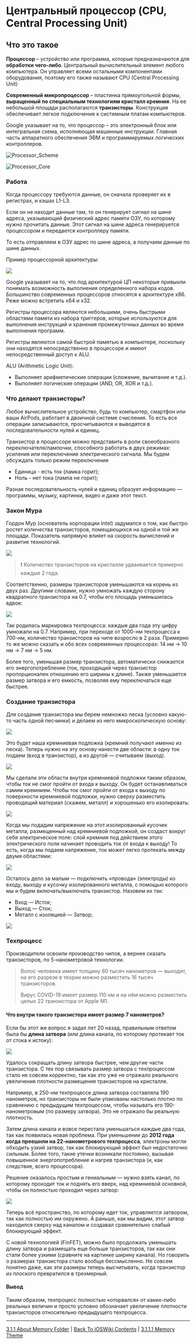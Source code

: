 # Центральный процессор (CPU, Central Processing Unit) 


## Что это такое

**Процессор** – устройство или программа, которые предназначаются для **обработки чего-либо**. Центральный вычислительный элемент любого компьютера. Он управляет всеми остальными компонентами оборудования, поэтому его также называют CPU (Central Processing Unit)

**Современный микропроцессор** – пластинка прямоугольной формы, **выращенный по специальным технологиям кристалл кремния**. На ее небольшой площади располагаются **транзисторы**. Конструкция обеспечивает легкое подключение к системным платам компьютеров.

Google указывает на то, что процессор – это электронный блок или интегральная схема, исполняющая машинные инструкции. Главная часть аппаратного обеспечения ЭВМ и программируемых логических контроллеров.

![Processor_Scheme](https://github.com/eldaroid/pictures/blob/master/iOSWiki/Memory/Processor_Scheme.png?raw=true)

![Processor_Core](https://github.com/eldaroid/pictures/blob/master/iOSWiki/Memory/Processor_Core2.png?raw=true)


### Работа

Когда процессору требуются данные, он сначала проверяет их в регистрах, и кэшах L1-L3.

Если он не находит данные там, то он генерирует сигнал на шине адреса, указывающий физический адрес памяти ОЗУ, по которому нужно прочитать данные. Этот сигнал на шине адреса генерируется процессором и передается контроллеру памяти.

То есть отправляем в ОЗУ адрес по шине адреса, а получаем данные по шине данных.





Пример процессорной архитектуры:

![](https://github.com/eldaroid/pictures/blob/master/iOSWiki/Memory/Processor_CPU.jpg?raw=true)

Google указывает на то, что под архитектурой ЦП некоторые привыкли понимать возможность выполнения определенного набора кодов. Большинство современных процессоров относятся к архитектуре x86. Реже можно встретить x64 и x32.







Регистры процессора являются небольшими, очень быстрыми областями памяти из набора триггеров, которые используются для выполнения инструкций и хранения промежуточных данных во время выполнения программ.

Регистры являются самой быстрой памятью в компьютере, поскольку они находятся непосредственно в процессоре и имеют непосредственный доступ к ALU.


ALU (Arithmetic Logic Unit):
* Выполняет арифметические операции (сложение, вычитание и т.д.).
* Выполняет логические операции (AND, OR, XOR и т.д.).

### Что делают транзисторы?

Любое вычислительное устройство, будь то компьютер, смартфон или ваши AirPods, работает в двоичной системе счисления. То есть все операции записываются, просчитываются и выводятся в последовательности нулей и единиц.

Транзистор в процессоре можно представить в роли своеобразного переключателя/лампочки, способного работать в двух режимах: усиления или переключения электрического сигнала. Мы будем обсуждать только режим переключения 

* Единица - есть ток (ламка горит);
* Ноль - нет тока (лампа не горит);

Разная последовательность нулей и единиц образует информацию — программы, музыку, картинки, видео и даже этот текст.

### Закон Мура

Гордон Мур (основатель корпорации Intel) задумался о том, как быстро ростет количества транзисторов, помещающихся на одной и той же площади. Показатель напрямую влияет на скорость вычислений и развитие технологий. 

![](https://github.com/eldaroid/pictures/blob/master/iOSWiki/Memory/Mure.jpg?raw=true)

> ❗ Количество транзисторов на кристалле удваивается примерно каждые 2 года. 

Соответственно, размеры транзисторов уменьшаются на корень из двух раз. Другими словами, нужно умножать каждую сторону квадратного транзистора на 0.7, чтобы его площадь уменьшилась вдвое:


![](https://github.com/eldaroid/pictures/blob/master/iOSWiki/Memory/SquareMure.jpg?raw=true)

Так родилась маркировка техпроцесса: каждые два года эту цифру умножали на 0.7. Например, при переходе от 1000-нм техпроцесса к 700-нм, количество транзисторов на чипе возросло в 2 раза. Примерно то же можно сказать и обо всех современных процессорах: 14 нм -> 10 нм -> 7 нм -> 5 нм.

Более того, уменьшая размер транзистора, автоматически снижается его энергопотребление (ток, проходящий через транзистор пропорционален отношению его ширины к длине). Также уменьшается размер затвора и его емкость, позволяя ему переключаться еще быстрее. 

### Создание транзистора

Для создания транзистора мы берем немножко песка (условно какую-то часть одной песчинки) и делаем из него микроскопическую основу:

![](https://github.com/eldaroid/pictures/blob/master/iOSWiki/Memory/TransistorBase.jpg?raw=true)

Это будет наша кремниевая подложка (кремний получают именно из песка). Теперь нужно на эту основу нанести две области: в одну ток подаем (вход в транзистор), а из другой — считываем (выход).

![](https://github.com/eldaroid/pictures/blob/master/iOSWiki/Memory/Transistor-with-NP-areas.jpg?raw=true)

Мы сделали эти области внутри кремниевой подложки таким образом, чтобы ток не смог пройти от входа к выходу. Он будет останавливаться самим кремнием. Чтобы ток смог пройти от входа к выходу по поверхности кремниевой подложки, нужно сверху разместить проводящий материал (скажем, металл) и хорошенько его изолировать:

![](https://github.com/eldaroid/pictures/blob/master/iOSWiki/Memory/transistor-make-metal-gate.jpg?raw=true)

Когда мы подадим напряжение на этот изолированный кусочек металла, размещенный над кремниевой подложкой, он создаст вокруг себя электрическое поле: слой кремния под действием этого электрического поля начинает проводить ток от входа к выходу! То есть, когда мы подаем напряжение, ток может легко протекать между двумя областями:

![](https://github.com/eldaroid/pictures/blob/master/iOSWiki/Memory/how-transistor-control-flow.jpg?raw=true)

Осталось дело за малым — подключить «провода» (электроды) ко входу, выходу и кусочку изолированного металла, с помощью которого мы и будем включать/выключать транзистор. Назовем их так:

* Вход — Исток;
* Выход — Сток;
* Металл с изоляцией — Затвор;

![](https://github.com/eldaroid/pictures/blob/master/iOSWiki/Memory/processor-transistor-description.jpg?raw=true)

### Техпроцесс

Производители освоили производство чипов, а вернее сказать транзисторов, по 5-нанометровой технологии.

> Волос человека имеет толщину 80 тысяч нанометров — выходит, на его разрезе в теории можно разместить 16 тысяч транзисторов. 
> 
> Вирус COVID-19 имеет размер 110 нм и на нём можно разместить целых 22 транзистора от Apple M1.

#### Что внутри такого транзистора имеет размер 7 нанометров?

Если бы этот же вопрос я задал лет 20 назад, правильным ответом была бы **длина затвора** (или длина канала, по которому протекает ток от стока к истоку):

![](https://github.com/eldaroid/pictures/blob/master/iOSWiki/Memory/processor-transistor-size.jpg?raw=true)

Удалось сокращать длину затвора быстрее, чем другие части транзистора. С тех пор связывать размер затвора с техпроцессом стало не совсем корректно, так как это уже не отражало реального увеличения плотности размещения транзисторов на кристалле.

Например, в 250-нм техпроцессе длина затвора составляла 190 нанометров, но транзисторы не были упакованы настолько плотно по сравнению с предыдущим техпроцессом, чтобы называть его 190-нанометровым (по размеру затвора). Это не отражало бы реальную плотность.

Затем длина канала и вовсе перестала уменьшаться каждые два года, так как появилась новая проблема. При уменьшении до **2012 года когда преешнли на 22-нанометрового техпроцесса**, электроны могли обходить узкий затвор, так как блокирующий эффект был недостаточно сильным. Более того, такие утечки возникали постоянно, вызывая повышенное энергопотребление и нагрев транзистора (и, как следствие, всего процессора).

Решение оказалось простым и гениальным — нужно взять канал, по которому проходит ток и поднять его вверх, над кремниевой основной, чтобы он полностью проходил через затвор:

![](https://github.com/eldaroid/pictures/blob/master/iOSWiki/Memory/finfet-transistor.jpg?raw=true)

Теперь всё пространство, по которому идет ток, управляется затвором, так как полностью им окружено. А раньше, как мы видим, этот затвор находился сверху над каналом и создавал сравнительно слабый блокирующий эффект.

С новой технологией (FinFET), можно было продолжать уменьшать длину затвора и размещать еще больше транзисторов, так как они стали более узкими (сравните на картинке ширину канала). Но говорить о размерах транзистора стало вообще бессмысленно. Не совсем понятно даже, как эти размеры теперь высчитывать, когда транзистор из плоского превратился в трехмерный.

#### Вывод

Таким образом, техпроцесс полностью «оторвался» от каких-либо реальных величин и просто условно обозначает увеличение плотности транзисторов относительно предыдущего техпроцесса.

---

[3.1.1 About Memory Folder](/3%20Memory%20and%20Concurrency/3.1%20Memory/3.1.1%20AboutMemory/) | [Back To iOSWiki Contents](https://github.com/eldaroid/iOSWiki) | [3.1.1.1 Memory Theme](./3.1.1.1%20Memory.md)